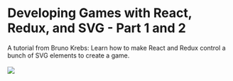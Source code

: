 # Developing Games with React, Redux, and SVG - Part 1 and 2

A tutorial from Bruno Krebs: Learn how to make React and Redux control a bunch of SVG elements to create a game.
<br><br>
<img src="https://github.com/elivanK/gameAliens/blob/master/public/images/ScreenshotPart3A.png">